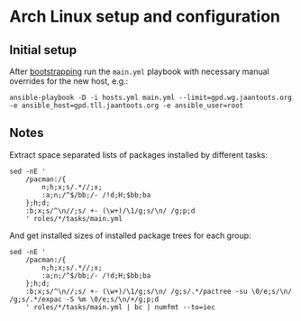 # Arch Linux setup and configuration

## Initial setup

After [bootstrapping](https://github.com/jaantoots/arch-bootstrap) run the
`main.yml` playbook with necessary manual overrides for the new host, e.g.:

```shell
ansible-playbook -D -i hosts.yml main.yml --limit=gpd.wg.jaantoots.org -e ansible_host=gpd.tll.jaantoots.org -e ansible_user=root
```

## Notes

Extract space separated lists of packages installed by different tasks:

```shell
sed -nE '
    /pacman:/{
        n;h;x;s/.*//;x;
        :a;n;/^$/bb;/- /!d;H;$bb;ba
    };h;d;
    :b;x;s/^\n//;s/ +- (\w+)/\1/g;s/\n/ /g;p;d
    ' roles/*/tasks/main.yml
```

And get installed sizes of installed package trees for each group:

```shell
sed -nE '
    /pacman:/{
        n;h;x;s/.*//;x;
        :a;n;/^$/bb;/- /!d;H;$bb;ba
    };h;d;
    :b;x;s/^\n//;s/ +- (\w+)/\1/g;s/\n/ /g;s/.*/pactree -su \0/e;s/\n/ /g;s/.*/expac -S %m \0/e;s/\n/+/g;p;d
    ' roles/*/tasks/main.yml | bc | numfmt --to=iec
```
